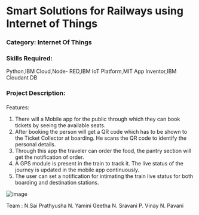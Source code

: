 # Smart Solutions for Railways using Internet of Things

### Category: Internet Of Things

### Skills Required:
Python,IBM Cloud,Node- RED,IBM IoT Platform,MIT App Inventor,IBM Cloudant DB

### Project Description:
#### 
Features:

1. There will a Mobile app for the public through which they can book tickets by seeing the available seats.
2. After booking the person will get a QR code which has to be shown to the Ticket Collector at boarding. He scans the QR code to identify the personal details.
3. Through this app the traveler can order the food, the pantry section will get the notification of order.
4. A GPS module is present in the train to track it. The live status of the journey is updated in the mobile app continuously.
5. The user can set a notification for intimating the train live status for both boarding and destination stations.

![image](https://user-images.githubusercontent.com/53528852/126501582-2c41cd38-80be-444e-a319-626a3d5ed34d.png)

Team : N.Sai Prathyusha
       N. Yamini Geetha
       N. Sravani
       P. Vinay
       N. Pavani
